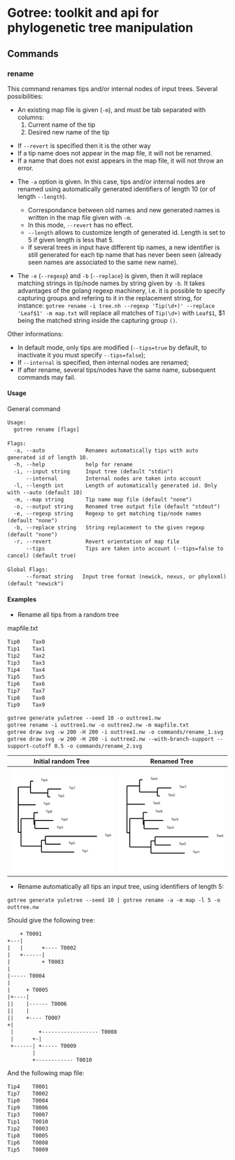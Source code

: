 # Gotree: toolkit and api for phylogenetic tree manipulation

## Commands

### rename
This command renames tips and/or internal nodes of input trees. Several possibilities:

*  An existing map file is given (`-m`), and must be tab separated with columns:
   1) Current name of the tip
   2) Desired new name of the tip
   
  - If `--revert` is specified then it is the other way
  - If a tip name does not appear in the map file, it will not be renamed. 
  - If a name that does not exist appears in the map file, it will not throw an error.

* The `-a` option is given. In this case, tips and/or internal nodes are renamed using automatically generated identifiers of length 10 (or of length `--length`).
  - Correspondance between old names and new generated names is written in the map file given with `-m`. 
  - In this mode, `--revert` has no effect.
  - `--length`  allows to customize length of generated id. Length is set to 5 if given length is less that 5.
  - If several trees in input have different tip names, a new identifier is still generated for each tip name that has never been seen (already seen names are associated to the same new name).

* The `-e` (`--regexp`) and `-b` (`--replace`) is given, then it will replace matching strings in tip/node names by string given by `-b`. It takes advantages of the golang regexp machinery, i.e. it is possible to specify capturing groups and refering to it in the replacement string, for instance: `gotree rename -i tree.nh --regexp 'Tip(\d+)' --replace 'Leaf$1' -m map.txt`  will replace all matches of `Tip(\d+)` with `Leaf$1`, $1 being the matched string inside the capturing group `()`.


Other informations:
- In default mode, only tips are modified (`--tips=true` by default, to inactivate it you must specify `--tips=false`);
- If `--internal` is specified, then internal nodes are renamed;
- If after rename, several tips/nodes have the same name, subsequent commands may fail.

#### Usage

General command
```
Usage:
  gotree rename [flags]

Flags:
  -a, --auto             Renames automatically tips with auto generated id of length 10.
  -h, --help             help for rename
  -i, --input string     Input tree (default "stdin")
      --internal         Internal nodes are taken into account
  -l, --length int       Length of automatically generated id. Only with --auto (default 10)
  -m, --map string       Tip name map file (default "none")
  -o, --output string    Renamed tree output file (default "stdout")
  -e, --regexp string    Regexp to get matching tip/node names (default "none")
  -b, --replace string   String replacement to the given regexp (default "none")
  -r, --revert           Revert orientation of map file
      --tips             Tips are taken into account (--tips=false to cancel) (default true)

Global Flags:
      --format string   Input tree format (newick, nexus, or phyloxml) (default "newick")
```

#### Examples

* Rename all tips from a random tree

mapfile.txt
```
Tip0	Tax0
Tip1	Tax1
Tip2	Tax2
Tip3	Tax3
Tip4	Tax4
Tip5	Tax5
Tip6	Tax6
Tip7	Tax7
Tip8	Tax8
Tip9	Tax9
```

```
gotree generate yuletree --seed 10 -o outtree1.nw
gotree rename -i outtree1.nw -o outtree2.nw -m mapfile.txt
gotree draw svg -w 200 -H 200 -i outtree1.nw -o commands/rename_1.svg
gotree draw svg -w 200 -H 200 -i outtree2.nw --with-branch-support --support-cutoff 0.5 -o commands/rename_2.svg
```

Initial random Tree            | Renamed Tree
-------------------------------|---------------------------------------
![Random Tree 1](rename_1.svg) | ![Renamed tree](rename_2.svg)


* Rename automatically all tips an input tree, using identifiers of length 5:

```
gotree generate yuletree --seed 10 | gotree rename -a -m map -l 5 -o outtree.nw
```

Should give the following tree:

```
    + T0001                             
+---|                                   
|   |      +---- T0002                  
|   +------|                            
|          + T0003                      
|                                       
|----- T0004                            
|                                       
|     + T0005                           
|+----|                                 
||    |------ T0006                     
||    |                                 
||    +---- T0007                       
+|                                      
 |        +------------------ T0008     
 |      +-|                             
 +------| +----- T0009                  
        |                               
        +------------ T0010             
```

And the following map file:

```
Tip4    T0001
Tip7    T0002
Tip0    T0004
Tip9    T0006
Tip3    T0007
Tip1    T0010
Tip2    T0003
Tip8    T0005
Tip6    T0008
Tip5    T0009
```

